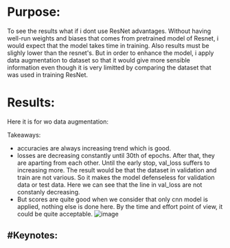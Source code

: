# Purpose:
To see the results what if i dont use ResNet advantages. Without having well-run weights and biases that comes from pretrained model of Resnet, i would expect that the model takes time in training. Also results must be slighly lower than the resnet's. But in order to enhance the model, i apply data augmentation to dataset so that it would give more sensible information even though it is very limitted by comparing the dataset that was used in training ResNet.

# Results:
Here it is for wo data augmentation:

 Takeaways: <br />
* accuracies are always increasing trend which is good.
* losses are decreasing constantly until 30th of epochs. After that, they are aparting from each other. Until the early stop, val_loss suffers to increasing more. The result would be that the dataset in validation and train are not various. So it makes the model defenseless for validation data or test data. Here we can see that the line in val_loss are not constanly decreasing.
* But scores are quite good when we consider that only cnn model is applied, nothing else is done here. By the time and effort point of view, it could be quite acceptable.
![image](https://github.com/user-attachments/assets/a01d4dcb-d130-4d31-bd4d-08e868cbabe5)



#Keynotes:
- 
